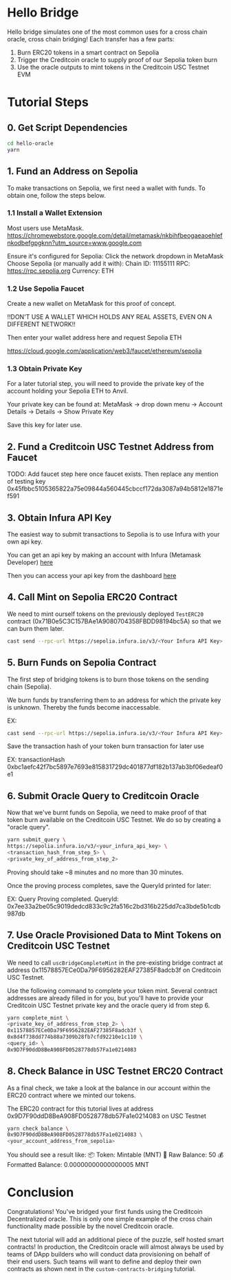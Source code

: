 # Hello Bridge
Hello bridge simulates one of the most common uses for a cross chain oracle, cross chain bridging! Each transfer has a few parts:
1. Burn ERC20 tokens in a smart contract on Sepolia
2. Trigger the Creditcoin oracle to supply proof of our Sepolia token burn
3. Use the oracle outputs to mint tokens in the Creditcoin USC Testnet EVM

# Tutorial Steps

## 0. Get Script Dependencies
```sh
cd hello-oracle
yarn
```

## 1. Fund an Address on Sepolia
To make transactions on Sepolia, we first need a wallet with funds. To obtain one, follow the steps below.

### 1.1 Install a Wallet Extension
Most users use MetaMask. https://chromewebstore.google.com/detail/metamask/nkbihfbeogaeaoehlefnkodbefgpgknn?utm_source=www.google.com 

Ensure it's configured for Sepolia:
  Click the network dropdown in MetaMask
  Choose Sepolia (or manually add it with):
    Chain ID: 11155111
    RPC: https://rpc.sepolia.org
    Currency: ETH

### 1.2 Use Sepolia Faucet
Create a new wallet on MetaMask for this proof of concept. 

!!DON'T USE A WALLET WHICH HOLDS ANY REAL ASSETS, EVEN ON A DIFFERENT NETWORK!!

Then enter your wallet address here and request Sepolia ETH 

https://cloud.google.com/application/web3/faucet/ethereum/sepolia 

### 1.3 Obtain Private Key
For a later tutorial step, you will need to provide the private key of the account holding your Sepolia ETH to Anvil. 

Your private key can be found at:
MetaMask -> drop down menu -> Account Details -> Details -> Show Private Key

Save this key for later use.

## 2. Fund a Creditcoin USC Testnet Address from Faucet
TODO: Add faucet step here once faucet exists. Then replace any mention of testing key 0x45fbbc5105365822a75e09844a560445cbccf172da3087a94b5812e1871ef591

## 3. Obtain Infura API Key
The easiest way to submit transactions to Sepolia is to use Infura with your own api key.

You can get an api key by making an account with Infura (Metamask Developer) [here](https://developer.metamask.io/register)

Then you can access your api key from the dashboard [here](https://developer.metamask.io/)

## 4. Call Mint on Sepolia ERC20 Contract
We need to mint ourself tokens on the previously deployed `TestERC20` contract (0x71B0e5C3C157BAe1A9080704358FBDD98194bc5A) so that we can burn them later. 

```sh
cast send --rpc-url https://sepolia.infura.io/v3/<Your Infura API Key> 0x71B0e5C3C157BAe1A9080704358FBDD98194bc5A "mint(uint256)" 50000 --private-key <private key you funded with Sepolia ETH>
```

## 5. Burn Funds on Sepolia Contract
The first step of bridging tokens is to burn those tokens on the sending chain (Sepolia). 

We burn funds by transferring them to an address for which the private key is unknown. Thereby the funds become inaccessable.

EX:
```sh
cast send --rpc-url https://sepolia.infura.io/v3/<Your Infura API Key> 0x71B0e5C3C157BAe1A9080704358FBDD98194bc5A "transfer(address, uint256)" "0x0000000000000000000000000000000000000001" "50" --private-key <key you funded with Sepolia ETH>
```

Save the transaction hash of your token burn transaction for later use

EX:
transactionHash         0xbc1aefc42f7bc5897e7693e815831729dc401877df182b137ab3bf06edeaf0e1

## 6. Submit Oracle Query to Creditcoin Oracle
Now that we've burnt funds on Sepolia, we need to make proof of that token burn available on the Creditcoin USC Testnet. We do so by creating a "oracle query".

```sh
yarn submit_query \
https://sepolia.infura.io/v3/<your_infura_api_key> \
<transaction_hash_from_step_5> \
<private_key_of_address_from_step_2>
```

Proving should take ~8 minutes and no more than 30 minutes.

Once the proving process completes, save the QueryId printed for later:

EX:
Query Proving completed. QueryId: 0x7ee33a2be05c9019dedcd833c9c2fa516c2bd316b225dd7ca3bde5b1cdb987db

## 7. Use Oracle Provisioned Data to Mint Tokens on Creditcoin USC Testnet
We need to call `uscBridgeCompleteMint` in the pre-existing bridge contract at address 0x11578857ECe0Da79F6956282EAF27385F8adcb3f on Creditcoin USC Testnet. 

Use the following command to complete your token mint. Several contract addresses are already filled in for you, but you'll have to provide your Creditcoin USC Testnet private key and the oracle query id from step 6.
```sh
yarn complete_mint \
<private_key_of_address_from_step_2> \
0x11578857ECe0Da79F6956282EAF27385F8adcb3f \
0x8d4f738dd774b88a7309b28fb7cfd92210e1c110 \
<query_id> \
0x9D7F90ddD8BeA908FD0528778db57Fa1e0214083
```

## 8. Check Balance in USC Testnet ERC20 Contract
As a final check, we take a look at the balance in our account within the ERC20 contract where we minted our tokens.

The ERC20 contract for this tutorial lives at address 0x9D7F90ddD8BeA908FD0528778db57Fa1e0214083 on USC Testnet

```sh
yarn check_balance \
0x9D7F90ddD8BeA908FD0528778db57Fa1e0214083 \
<your_account_address_from_sepolia>
```

You should see a result like:
📦 Token: Mintable (MNT)
🧾 Raw Balance: 50
💰 Formatted Balance: 0.00000000000000005 MNT

# Conclusion
Congratulations! You've bridged your first funds using the Creditcoin Decentralized oracle. This is only one simple example of the cross chain functionality made possible by the novel Creditcoin oracle. 

The next tutorial will add an additional piece of the puzzle, self hosted smart contracts! In production, the Creditcoin oracle will almost always be used by teams of DApp builders who will conduct data provisioning on behalf of their end users. Such teams will want to define and deploy their own contracts as shown next in the `custom-contracts-bridging` tutorial.